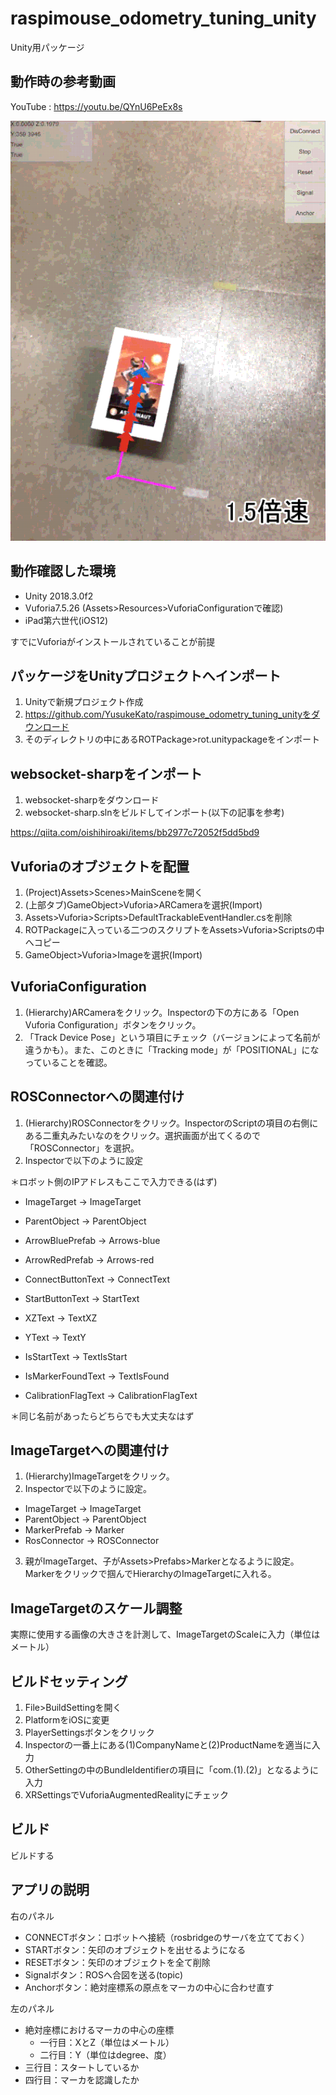 ﻿# raspimouse_odometry_tuning_unity
Unity用パッケージ

## 動作時の参考動画
YouTube : https://youtu.be/QYnU6PeEx8s

<img src=https://github.com/YusukeKato/Images_Repository/blob/master/ROCLinearTest_1on3_10fps.gif width="640px">

## 動作確認した環境

- Unity 2018.3.0f2
- Vuforia7.5.26 (Assets>Resources>VuforiaConfigurationで確認)
- iPad第六世代(iOS12)

すでにVuforiaがインストールされていることが前提

## パッケージをUnityプロジェクトへインポート
1. Unityで新規プロジェクト作成
2. https://github.com/YusukeKato/raspimouse_odometry_tuning_unityをダウンロード
3. そのディレクトリの中にあるROTPackage>rot.unitypackageをインポート

## websocket-sharpをインポート
1. websocket-sharpをダウンロード
2. websocket-sharp.slnをビルドしてインポート(以下の記事を参考)

https://qiita.com/oishihiroaki/items/bb2977c72052f5dd5bd9

## Vuforiaのオブジェクトを配置
1. (Project)Assets>Scenes>MainSceneを開く 
2. (上部タブ)GameObject>Vuforia>ARCameraを選択(Import)
3. Assets>Vuforia>Scripts>DefaultTrackableEventHandler.csを削除
4. ROTPackageに入っている二つのスクリプトをAssets>Vuforia>Scriptsの中へコピー
5. GameObject>Vuforia>Imageを選択(Import)

## VuforiaConfiguration
1. (Hierarchy)ARCameraをクリック。Inspectorの下の方にある「Open Vuforia Configuration」ボタンをクリック。
2. 「Track Device Pose」という項目にチェック（バージョンによって名前が違うかも）。また、このときに「Tracking mode」が「POSITIONAL」になっていることを確認。

## ROSConnectorへの関連付け
1. (Hierarchy)ROSConnectorをクリック。InspectorのScriptの項目の右側にある二重丸みたいなのをクリック。選択画面が出てくるので「ROSConnector」を選択。
2. Inspectorで以下のように設定

＊ロボット側のIPアドレスもここで入力できる(はず)

- ImageTarget -> ImageTarget
- ParentObject -> ParentObject
- ArrowBluePrefab -> Arrows-blue
- ArrowRedPrefab -> Arrows-red

- ConnectButtonText -> ConnectText
- StartButtonText -> StartText
- XZText -> TextXZ
- YText -> TextY
- IsStartText -> TextIsStart
- IsMarkerFoundText -> TextIsFound
- CalibrationFlagText -> CalibrationFlagText

＊同じ名前があったらどちらでも大丈夫なはず

## ImageTargetへの関連付け
1. (Hierarchy)ImageTargetをクリック。
2. Inspectorで以下のように設定。

- ImageTarget -> ImageTarget
- ParentObject -> ParentObject
- MarkerPrefab -> Marker
- RosConnector -> ROSConnector

3. 親がImageTarget、子がAssets>Prefabs>Markerとなるように設定。Markerをクリックで掴んでHierarchyのImageTargetに入れる。

## ImageTargetのスケール調整
実際に使用する画像の大きさを計測して、ImageTargetのScaleに入力（単位はメートル）

## ビルドセッティング
1. File>BuildSettingを開く
2. PlatformをiOSに変更
3. PlayerSettingsボタンをクリック
4. Inspectorの一番上にある(1)CompanyNameと(2)ProductNameを適当に入力
5. OtherSettingの中のBundleIdentifierの項目に「com.(1).(2)」となるように入力
6. XRSettingsでVuforiaAugmentedRealityにチェック

## ビルド
ビルドする

## アプリの説明

右のパネル

- CONNECTボタン：ロボットへ接続（rosbridgeのサーバを立てておく）
- STARTボタン：矢印のオブジェクトを出せるようになる
- RESETボタン：矢印のオブジェクトを全て削除
- Signalボタン：ROSへ合図を送る(topic)
- Anchorボタン：絶対座標系の原点をマーカの中心に合わせ直す

左のパネル

- 絶対座標におけるマーカの中心の座標
	- 一行目：XとZ（単位はメートル）
	- 二行目：Y（単位はdegree、度）
- 三行目：スタートしているか
- 四行目：マーカを認識したか
